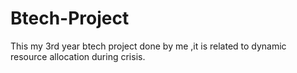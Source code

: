 # Btech-Project
This my 3rd year btech project done by me ,it is related to dynamic resource allocation during crisis.
